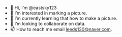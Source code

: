 - 👋 Hi, I’m @eastsky123
- 👀 I’m interested in marking a picture.
- 🌱 I’m currently learning that how to make a picture.
- 💞️ I’m looking to collaborate on data.
- 📫 How to reach me email leeds130@naver.com.

<!---
eastsky123/eastsky123 is a ✨ special ✨ repository because its `README.md` (this file) appears on your GitHub profile.
You can click the Preview link to take a look at your changes.
--->
